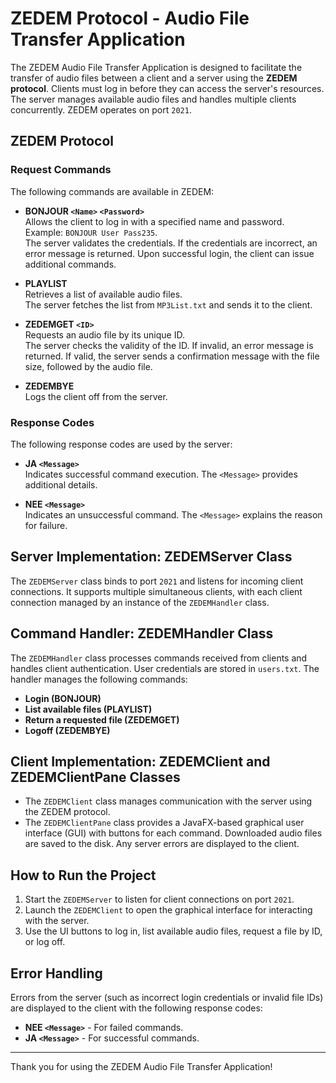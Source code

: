 # ZEDEM Protocol - Audio File Transfer Application

The ZEDEM Audio File Transfer Application is designed to facilitate the transfer of audio files between a client and a server using the **ZEDEM protocol**. Clients must log in before they can access the server's resources. The server manages available audio files and handles multiple clients concurrently. ZEDEM operates on port `2021`.

## ZEDEM Protocol

### Request Commands
The following commands are available in ZEDEM:

- **BONJOUR `<Name>` `<Password>`**  
  Allows the client to log in with a specified name and password.  
  Example: `BONJOUR User Pass235`.  
  The server validates the credentials. If the credentials are incorrect, an error message is returned. Upon successful login, the client can issue additional commands.

- **PLAYLIST**  
  Retrieves a list of available audio files.  
  The server fetches the list from `MP3List.txt` and sends it to the client.

- **ZEDEMGET `<ID>`**  
  Requests an audio file by its unique ID.  
  The server checks the validity of the ID. If invalid, an error message is returned. If valid, the server sends a confirmation message with the file size, followed by the audio file.

- **ZEDEMBYE**  
  Logs the client off from the server.

### Response Codes
The following response codes are used by the server:

- **JA `<Message>`**  
  Indicates successful command execution. The `<Message>` provides additional details.

- **NEE `<Message>`**  
  Indicates an unsuccessful command. The `<Message>` explains the reason for failure.

## Server Implementation: ZEDEMServer Class
The `ZEDEMServer` class binds to port `2021` and listens for incoming client connections. It supports multiple simultaneous clients, with each client connection managed by an instance of the `ZEDEMHandler` class.

## Command Handler: ZEDEMHandler Class
The `ZEDEMHandler` class processes commands received from clients and handles client authentication. User credentials are stored in `users.txt`. The handler manages the following commands:
- **Login (BONJOUR)**
- **List available files (PLAYLIST)**
- **Return a requested file (ZEDEMGET)**
- **Logoff (ZEDEMBYE)**

## Client Implementation: ZEDEMClient and ZEDEMClientPane Classes
- The `ZEDEMClient` class manages communication with the server using the ZEDEM protocol.
- The `ZEDEMClientPane` class provides a JavaFX-based graphical user interface (GUI) with buttons for each command. Downloaded audio files are saved to the disk. Any server errors are displayed to the client.

## How to Run the Project
1. Start the `ZEDEMServer` to listen for client connections on port `2021`.
2. Launch the `ZEDEMClient` to open the graphical interface for interacting with the server.
3. Use the UI buttons to log in, list available audio files, request a file by ID, or log off.

## Error Handling
Errors from the server (such as incorrect login credentials or invalid file IDs) are displayed to the client with the following response codes:
- **NEE `<Message>`** - For failed commands.
- **JA `<Message>`** - For successful commands.

---

Thank you for using the ZEDEM Audio File Transfer Application!
